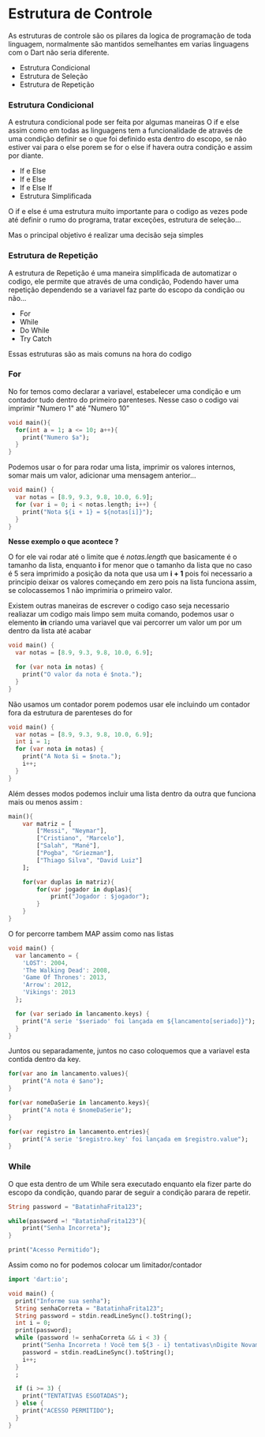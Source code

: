 # Estrutura de Controle

As estruturas de controle são os pilares da logica de programação de toda linguagem, normalmente são mantidos semelhantes em varias linguagens
com o Dart não seria diferente.

- Estrutura Condicional
- Estrutura de Seleção
- Estrutura de Repetição

### Estrutura Condicional 
A estrutura condicional pode ser feita por algumas maneiras
O if e else assim como em todas as linguagens tem a funcionalidade de através de uma condição definir se o que foi definido esta dentro do escopo, se não estiver vai para o else porem se for o else if havera outra condição e assim por diante.

- If e Else
- If e Else
- If e Else If
- Estrutura Simplificada

O if e else é uma estrutura muito importante para o codigo as vezes pode até definir o rumo do programa, tratar exceções, estrutura de seleção... 


Mas o principal objetivo é realizar uma decisão seja simples 


### Estrutura de Repetição 
A estrutura de Repetição é uma maneira simplificada de automatizar o codigo, ele permite que através de uma condição, Podendo haver uma repetição dependendo se a variavel faz parte do escopo da condição ou não...

- For
- While
- Do While
- Try Catch

Essas estruturas são as mais comuns na hora do codigo 

### For
No for temos como declarar a variavel, estabelecer uma condição e um contador tudo dentro do primeiro parenteses. Nesse caso o codigo vai imprimir "Numero 1" até "Numero 10"
```dart
void main(){
  for(int a = 1; a <= 10; a++){
    print("Numero $a");
  }
}
```
Podemos usar o for para rodar uma lista, imprimir os valores internos, somar mais um valor, adicionar uma mensagem anterior...

```dart
void main() {
  var notas = [8.9, 9.3, 9.8, 10.0, 6.9];
  for (var i = 0; i < notas.length; i++) {
    print("Nota ${i + 1} = ${notas[i]}");
  }
}
```
**Nesse exemplo o que acontece ?**

O for ele vai rodar até o limite que é *notas.length* que basicamente é o tamanho da lista, enquanto **i** for menor que o tamanho da lista que no caso é 5 sera imprimido a posição da nota que usa um **i + 1** pois foi necessario a principio deixar os valores começando em zero pois na lista funciona assim, se colocassemos 1 não imprimiria o primeiro valor.

Existem outras maneiras de escrever o codigo caso seja necessario realiazar um codigo mais limpo sem muita comando, podemos usar o elemento **in** criando uma variavel que vai percorrer um valor um por um dentro da lista até acabar 

```dart
void main() {
  var notas = [8.9, 9.3, 9.8, 10.0, 6.9];

  for (var nota in notas) {
    print("O valor da nota é $nota.");
  }
}
```
Não usamos um contador porem podemos usar ele incluindo um contador fora da estrutura de parenteses do for 
```dart
void main() {
  var notas = [8.9, 9.3, 9.8, 10.0, 6.9];
  int i = 1;
  for (var nota in notas) {
    print("A Nota $i = $nota.");
    i++;
  }
}
```

Além desses modos podemos incluir uma lista dentro da outra que funciona mais ou menos assim :

```dart
main(){
    var matriz = [
        ["Messi", "Neymar"],
        ["Cristiano", "Marcelo"],
        ["Salah", "Mané"],
        ["Pogba", "Griezman"],
        ["Thiago Silva", "David Luiz"] 
    ];

    for(var duplas in matriz){
        for(var jogador in duplas){
            print("Jogador : $jogador");
        }
    }
}
```
O for percorre tambem MAP assim como nas listas 
```dart
void main() {
  var lancamento = {
    'LOST': 2004,
    'The Walking Dead': 2008,
    'Game Of Thrones': 2013,
    'Arrow': 2012,
    'Vikings': 2013
  };

  for (var seriado in lancamento.keys) {
    print("A serie '$seriado' foi lançada em ${lancamento[seriado]}");
  }
}
```
Juntos ou separadamente, juntos no caso coloquemos que a variavel esta contida dentro da key.

```dart
for(var ano in lancamento.values){
    print("A nota é $ano");
}

for(var nomeDaSerie in lancamento.keys){
    print("A nota é $nomeDaSerie");
}

for(var registro in lancamento.entries){
    print("A serie '$registro.key' foi lançada em $registro.value");
}
```

### While
O que esta dentro de um While sera executado enquanto ela fizer parte do escopo da condição, quando parar de seguir a condição parara de repetir.

```dart
String password = "BatatinhaFrita123";

while(password =! "BatatinhaFrita123"){
    print("Senha Incorreta");
}

print("Acesso Permitido");
```
Assim como no for podemos colocar um limitador/contador
```dart
import 'dart:io';

void main() {
  print("Informe sua senha");
  String senhaCorreta = "BatatinhaFrita123";
  String password = stdin.readLineSync().toString();
  int i = 0;
  print(password);
  while (password != senhaCorreta && i < 3) {
    print("Senha Incorreta ! Você tem ${3 - i} tentativas\nDigite Novamente");
    password = stdin.readLineSync().toString();
    i++;
  }
  ;

  if (i >= 3) {
    print("TENTATIVAS ESGOTADAS");
  } else {
    print("ACESSO PERMITIDO");
  }
}
```